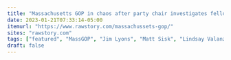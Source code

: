 ```yaml
---
title: "Massachusetts GOP in chaos after party chair investigates fellow Republicans"
date: 2023-01-21T07:33:14-05:00
itemurl: "https://www.rawstory.com/massachussets-gop/"
sites: "rawstory.com"
tags: ["featured", "MassGOP", "Jim Lyons", "Matt Sisk", "Lindsay Valanzola"]
draft: false
---
```


